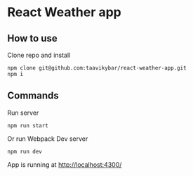 # React Weather app

## How to use
Clone repo and install

```
npm clone git@github.com:taavikybar/react-weather-app.git
npm i
```

## Commands

Run server

```
npm run start
```

Or run Webpack Dev server

```
npm run dev
```

App is running at [http://localhost:4300/](http://localhost:4300/)

